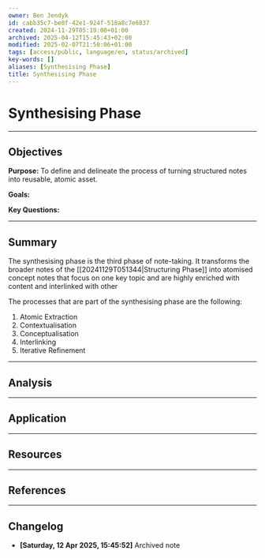 ```yaml
---
owner: Ben Jendyk
id: cabb35c7-be0f-42e1-924f-518a8c7e6837
created: 2024-11-29T05:19:00+01:00
archived: 2025-04-12T15:45:43+02:00
modified: 2025-02-07T21:50:06+01:00
tags: [access/public, language/en, status/archived]
key-words: []
aliases: [Synthesising Phase]
title: Synthesising Phase
---
```


# Synthesising Phase

---

## Objectives

**Purpose:** To define and delineate the process of turning structured notes into reusable, atomic asset.

**Goals:**

**Key Questions:**

---

## Summary

The synthesising phase is the third phase of note-taking. It transforms the broader notes of the [[20241129T051344|Structuring Phase]] into atomised concept notes that focus on one key topic and are highly enriched with content and interlinked with other  

The processes that are part of the synthesising phase are the following:

1. Atomic Extraction
2. Contextualisation
3. Conceptualisation
4. Interlinking
5. Iterative Refinement

---

## Analysis

---

## Application

---

## Resources

---

## References


---

## Changelog 

- **[Saturday, 12 Apr 2025, 15:45:52]** Archived note 